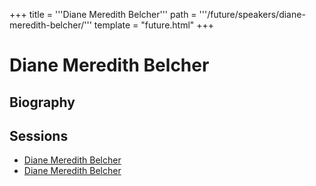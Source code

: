 +++
title = '''Diane Meredith Belcher'''
path = '''/future/speakers/diane-meredith-belcher/'''
template = "future.html"
+++

<h1>Diane Meredith Belcher</h1>
<h2>Biography</h2>
<p></p>
<h2>Sessions</h2>
<ul><li><a href="/future/sessions/diane-meredith-belcher/">Diane Meredith Belcher</a></li><li><a href="/future/sessions/diane-meredith-belcher/">Diane Meredith Belcher</a></li>

